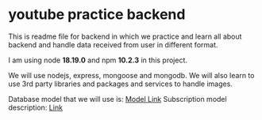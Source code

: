 # youtube practice backend

This is readme file for backend in which we practice and learn all about backend and handle data received from user in different format.

I am using node <b>18.19.0</b> and npm <b>10.2.3</b> in this project. 

We will use nodejs, express, mongoose and mongodb. We will also learn to use 3rd party libraries and packages and services to handle images. 

Database model that we will use is: [Model Link](https://app.eraser.io/workspace/8nK8oSeIYF9XTNH0Ahqe?origin=share)
Subscription model description: [Link](https://app.eraser.io/workspace/vUC34CQ5WEcvsfc7ew9u?origin=share)

